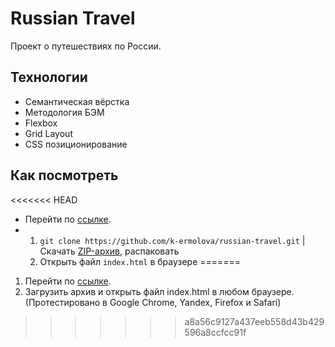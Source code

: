 # Russian Travel

Проект о путешествиях по России.

## Технологии

- Семантическая вёрстка
- Методология БЭМ
- Flexbox
- Grid Layout
- CSS позиционирование

## Как посмотреть
<<<<<<< HEAD

- Перейти по [ссылке](https://mysoulterious.github.io/russian-travel/).
- 1. `git clone https://github.com/k-ermolova/russian-travel.git` | Скачать [ZIP-архив](https://github.com/k-ermolova/russian-travel/archive/refs/heads/master.zip), распаковать
  2. Oткрыть файл `index.html` в браузере
=======
1. Перейти по [ссылке](https://k-ermolova.github.io/russian-travel/). 
2. Загрузить архив и открыть файл index.html в любом браузере. 
(Протестировано в Google Chrome, Yandex, Firefox и Safari)
>>>>>>> a8a56c9127a437eeb558d43b429596a8ccfcc91f
